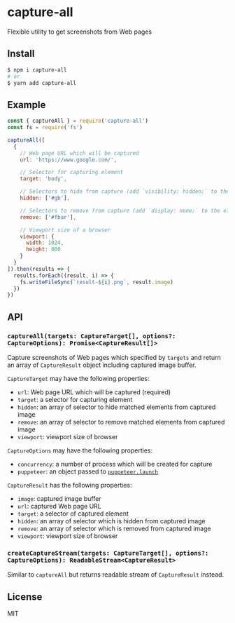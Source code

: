 # capture-all

Flexible utility to get screenshots from Web pages

## Install

```sh
$ npm i capture-all
# or
$ yarn add capture-all
```

## Example

```js
const { captureAll } = require('capture-all')
const fs = require('fs')

captureAll([
  {
    // Web page URL which will be captured
    url: 'https://www.google.com/',

    // Selector for capturing element
    target: 'body',

    // Selectors to hide from capture (add `visibility: hidden;` to the elements)
    hidden: ['#gb'],

    // Selectors to remove from capture (add `display: none;` to the elements)
    remove: ['#fbar'],

    // Viewport size of a browser
    viewport: {
      width: 1024,
      height: 800
    }
  }
]).then(results => {
  results.forEach((result, i) => {
    fs.writeFileSync(`result-${i}.png`, result.image)
  })
})
```

## API

### `captureAll(targets: CaptureTarget[], options?: CaptureOptions): Promise<CaptureResult[]>`

Capture screenshots of Web pages which specified by `targets` and return an array of `CaptureResult` object including captured image buffer.

`CaptureTarget` may have the following properties:

* `url`: Web page URL which will be captured (required)
* `target`: a selector for capturing element
* `hidden`: an array of selector to hide matched elements from captured image
* `remove`: an array of selector to remove matched elements from captured image
* `viewport`: viewport size of browser

`CaptureOptions` may have the following properties:

* `concurrency`: a number of process which will be created for capture
* `puppeteer`: an object passed to [`puppeteer.launch`](https://github.com/GoogleChrome/puppeteer/blob/master/docs/api.md#puppeteerlaunchoptions)

`CaptureResult` has the following properties:

* `image`: captured image buffer
* `url`: captured Web page URL
* `target`: a selector of captured element
* `hidden`: an array of selector which is hidden from captured image
* `remove`: an array of selector which is removed from captured image
* `viewport`: viewport size of browser

### `createCaptureStream(targets: CaptureTarget[], options?: CaptureOptions): ReadableStream<CaptureResult>`

Similar to `captureAll` but returns readable stream of `CaptureResult` instead.

## License

MIT
